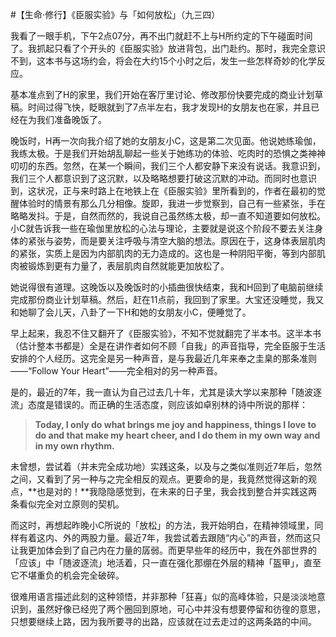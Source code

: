#【生命⋅修行】《臣服实验》与「如何放松」（九三四）

我看了一眼手机，下午2点07分，再不出门就赶不上与H所约定的下午碰面时间了。我抓起只看了个开头的《臣服实验》放进背包，出门赴约。那时，我完全意识不到，这本书与这场约会，将会在大约15个小时之后，发生一些怎样奇妙的化学反应。

基本准点到了H的家里，我们开始在客厅里讨论、修改那份快要完成的商业计划草稿。时间过得飞快，眨眼就到了7点半左右，我才发现H的女朋友也在家，并且已经在为我们准备晚饭了。

晚饭时，H再一次向我介绍了她的女朋友小C，这是第二次见面。他说她练瑜伽，我练太极。于是我们开始胡乱聊起一些关于她练功的体验、吃肉时的恐惧之类神神叨叨的东西。忽然，在某一个瞬间，我们三个人都安静下来没有说话。我意识到，我们三个人都意识到了这沉默，以及略略想要打破这沉默的冲动。而同时也意识到，这状况，正与来时路上在地铁上在《臣服实验》里所看到的，作者在最初的觉醒体验时的情景有那么几分相像。旋即，我进一步觉察到，自己有一些紧张，手在略略发抖。于是，自然而然的，我说自己虽然练太极，却一直不知道要如何放松。小C就告诉我一些在瑜伽里放松的心法与理论，主要就是说这个阶段不要去关注身体的紧张与姿势，而是要关注呼吸与清空大脑的想法。原因在于，这身体表层肌肉的紧张，实质上是因为内部肌肉的无力造成的。这也是一种阴阳平衡，等到内部肌肉被锻炼到更有力量了，表层肌肉自然就能更加放松了。

她说得很有道理。这晚饭以及晚饭时的小插曲很快结束，我和H回到了电脑前继续完成那份商业计划草稿。然后，赶在11点前，我回到了家里。大宝还没睡觉，我又和她聊了会儿天，八卦了一下H和她的女朋友小C，便睡觉了。

早上起来，我忍不住又翻开了《臣服实验》，不知不觉就翻完了半本书。这半本书（估计整本书都是）全是在讲作者如何不顾「自我」的声音指导，完全臣服于生活安排的个人经历。这完全是另一种声音，是与我最近几年来奉之圭臬的那条准则——“Follow Your Heart”——完全相对的另一种声音。

是的，最近的7年，我一直认为自己过去几十年，尤其是读大学以来那种「随波逐流」态度是错误的。而正确的生活态度，则应该如卓别林的诗中所说的那样：

> **Today, I only do what brings me joy and happiness, things I love to do and that make my heart cheer, and I do them in my own way and in my own rhythm.** 

未曾想，尝试着（并未完全成功地）实践这条，以及与之类似准则近7年后，忽然之间，又看到了另一种与之完全相反的观点。更要命的是，我竟然觉得这新的观点，**也是对的！**我隐隐感觉到，在未来的日子里，我会找到整合并实践这两条看似完全对立原则的契机。

而这时，再想起昨晚小C所说的「放松」的方法，我开始明白，在精神领域里，同样有着这内、外的两股力量。最近7年，我尝试着去跟随“内心”的声音，然而这只让我更加体会到了自己内在力量的孱弱。而更早些年的经历中，我在外部世界的「应该」中「随波逐流」地活着，只一直在强化那绷在外层的精神「盔甲」，直至它不堪重负的机会完全破碎。

很难用语言描述此刻的这种领悟，并非那种「狂喜」似的高峰体验，只是淡淡地意识到，虽然好像已经兜了两个圈回到原地，可心中并没有想要停留和彷徨的意思，只想要继续上路，因为我所要寻的出路，应该就在过去走过的这两条路的中间。